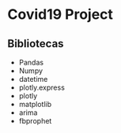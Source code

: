 <h1> Covid19 Project </h1>
<h2> Bibliotecas </h2>
 <ul>
  <li>Pandas</li>
  <li>Numpy</li>
  <li>datetime</li>
  <li>plotly.express</li>
  <li>plotly</li>
  <li>matplotlib</li>
  <li>arima</li>
  <li>fbprophet</li>
</ul>
